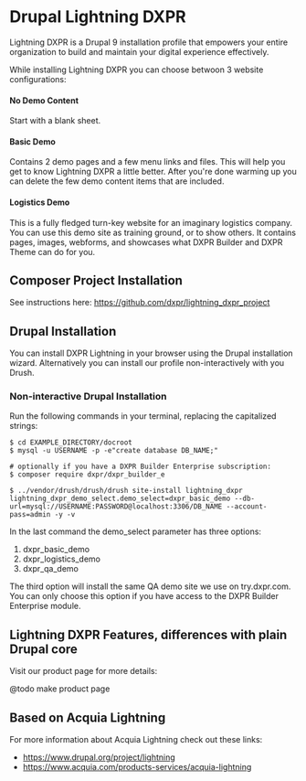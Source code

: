 # Drupal Lightning DXPR 

Lightning DXPR is a Drupal 9 installation profile that empowers your entire organization to build and maintain your digital experience effectively. 

While installing Lightning DXPR you can choose betwoon 3 website configurations:

#### No Demo Content

Start with a blank sheet.

#### Basic Demo

Contains 2 demo pages and a few menu links and files. This will help you get to know Lightning DXPR a little better. After you're done warming up you can delete the few demo content items that are included.

#### Logistics Demo

This is a fully fledged turn-key website for an imaginary logistics company. You can use this demo site as training ground, or to show others. It contains pages, images, webforms, and showcases what DXPR Builder and DXPR Theme can do for you.

## Composer Project Installation

See instructions here: https://github.com/dxpr/lightning_dxpr_project

## Drupal Installation

You can install DXPR Lightning in your browser using the Drupal installation wizard. Alternatively you can install our profile non-interactively with you Drush.

### Non-interactive Drupal Installation

Run the following commands in your terminal, replacing the capitalized strings:

```
$ cd EXAMPLE_DIRECTORY/docroot
$ mysql -u USERNAME -p -e"create database DB_NAME;"

# optionally if you have a DXPR Builder Enterprise subscription:
$ composer require dxpr/dxpr_builder_e

$ ../vendor/drush/drush/drush site-install lightning_dxpr lightning_dxpr_demo_select.demo_select=dxpr_basic_demo --db-url=mysql://USERNAME:PASSWORD@localhost:3306/DB_NAME --account-pass=admin -y -v
```

In the last command the demo_select parameter has three options:

1. dxpr_basic_demo
2. dxpr_logistics_demo
3. dxpr_qa_demo

The third option will install the same QA demo site we use on try.dxpr.com. You can only choose this option if you have access to the DXPR Builder Enterprise module.


## Lightning DXPR Features, differences with plain Drupal core

Visit our product page for more details:

@todo make product page

## Based on Acquia Lightning

For more information about Acquia Lightning check out these links:

* https://www.drupal.org/project/lightning
* https://www.acquia.com/products-services/acquia-lightning


